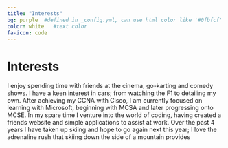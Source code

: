 ```yaml
---
title: "Interests"
bg: purple  #defined in _config.yml, can use html color like '#0fbfcf'
color: white   #text color
fa-icon: code
---
```

# Interests
I enjoy spending time with friends at the cinema, go-karting and comedy shows. I have a keen interest in cars; from
watching the F1 to detailing my own. After achieving my CCNA with Cisco, I am currently focused on learning with
Microsoft, beginning with MCSA and later progressing onto MCSE. In my spare time I venture into the world of
coding, having created a friends website and simple applications to assist at work. Over the past 4 years I have taken
up skiing and hope to go again next this year; I love the adrenaline rush that skiing down the side of a mountain
provides
